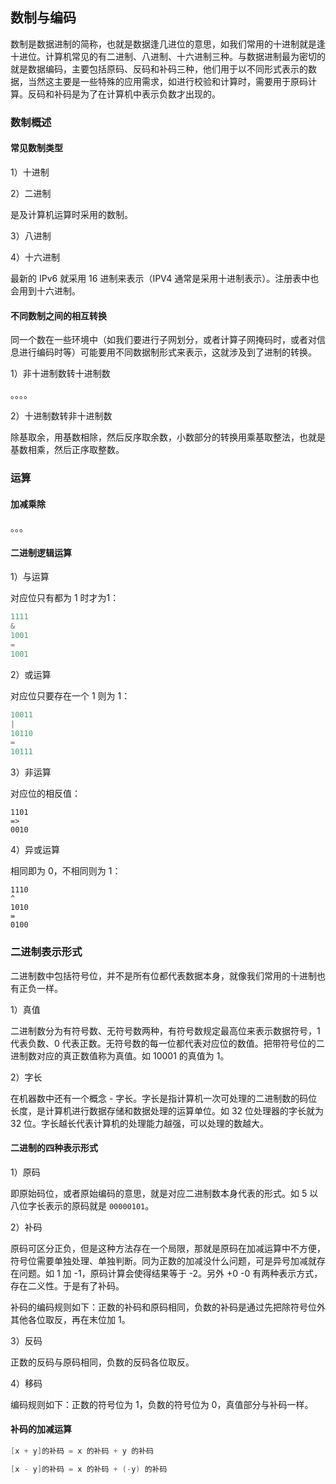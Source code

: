 ## 数制与编码

数制是数据进制的简称，也就是数据逢几进位的意思，如我们常用的十进制就是逢十进位。计算机常见的有二进制、八进制、十六进制三种。与数据进制最为密切的就是数据编码，主要包括原码、反码和补码三种，他们用于以不同形式表示的数据，当然这主要是一些特殊的应用需求，如进行校验和计算时，需要用于原码计算。反码和补码是为了在计算机中表示负数才出现的。



### 数制概述

#### 常见数制类型

1）十进制

2）二进制

是及计算机运算时采用的数制。

3）八进制

4）十六进制

最新的 IPv6 就采用 16 进制来表示（IPV4 通常是采用十进制表示）。注册表中也会用到十六进制。



#### 不同数制之间的相互转换

同一个数在一些环境中（如我们要进行子网划分，或者计算子网掩码时，或者对信息进行编码时等）可能要用不同数据制形式来表示，这就涉及到了进制的转换。

1）非十进制数转十进制数

。。。。

2）十进制数转非十进制数

除基取余，用基数相除，然后反序取余数，小数部分的转换用乘基取整法，也就是基数相乘，然后正序取整数。



### 运算

#### 加减乘除

。。。

#### 二进制逻辑运算

1）与运算

对应位只有都为 1 时才为1：

```java
1111
&
1001
=
1001
```

2）或运算

对应位只要存在一个 1 则为 1：

```java
10011
|
10110
=
10111
```

3）非运算

对应位的相反值：

```
1101
=>
0010
```

4）异或运算

相同即为 0，不相同则为 1：

```
1110
^
1010
=
0100
```



### 二进制表示形式 

二进制数中包括符号位，并不是所有位都代表数据本身，就像我们常用的十进制也有正负一样。

1）真值

二进制数分为有符号数、无符号数两种，有符号数规定最高位来表示数据符号，1 代表负数、0 代表正数。无符号数的每一位都代表对应位的数值。把带符号位的二进制数对应的真正数值称为真值。如 10001 的真值为 1。

2）字长

在机器数中还有一个概念 - 字长。字长是指计算机一次可处理的二进制数的码位长度，是计算机进行数据存储和数据处理的运算单位。如 32 位处理器的字长就为 32 位。字长越长代表计算机的处理能力越强，可以处理的数越大。

#### 二进制的四种表示形式

1）原码

即原始码位，或者原始编码的意思，就是对应二进制数本身代表的形式。如 5 以八位字长表示的原码就是 `00000101`。

2）补码

原码可区分正负，但是这种方法存在一个局限，那就是原码在加减运算中不方便，符号位需要单独处理、单独判断。同为正数的加减没什么问题，可是异号加减就存在问题。如 1 加 -1，原码计算会使得结果等于 -2。另外 +0 -0 有两种表示方式，存在二义性。于是有了补码。

补码的编码规则如下：正数的补码和原码相同，负数的补码是通过先把除符号位外其他各位取反，再在末位加 1。

3）反码

正数的反码与原码相同，负数的反码各位取反。

4）移码

编码规则如下：正数的符号位为 1，负数的符号位为 0，真值部分与补码一样。

#### 补码的加减运算

```java
[x + y]的补码 = x 的补码 + y 的补码
```

```java
[x - y]的补码 = x 的补码 + (-y) 的补码
```

